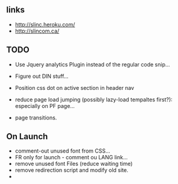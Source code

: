 links
-----

- http://slinc.heroku.com/
- http://slincom.ca/


TODO
------

- Use Jquery analytics Plugin instead of the regular code snip...
- Figure out DIN stuff...

- Position css dot on active section in header nav
- reduce page load jumping (possibly lazy-load tempaltes first?): especially on PF page...
- page transitions.

On Launch
------
- comment-out unused font from CSS...
- FR only for launch - comment ou LANG link...
- remove unused font Files (reduce waiting time)
- remove redirection script and modify old site.
- 




